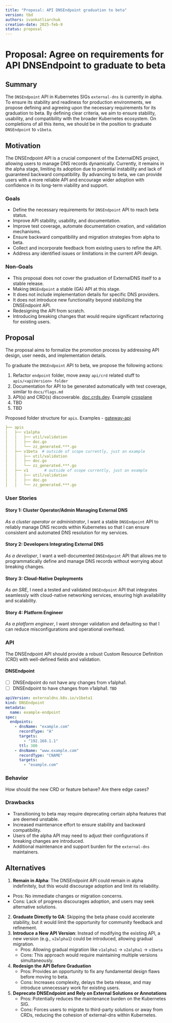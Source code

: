 ```yaml
---
title: "Proposal: API DNSEndpoint graduation to beta"
version: tbd
authors: ivankatliarchuk
creation-date: 2025-feb-9
status: proposal
---
```

# Proposal: Agree on requirements for API DNSEndpoint to graduate to beta

## Summary

The `DNSEndpoint` API in Kubernetes SIGs `external-dns` is currently in alpha. To ensure its stability and readiness for production environments, we propose defining and agreeing upon the necessary requirements for its graduation to beta. By defining clear criteria, we aim to ensure stability, usability, and compatibility with the broader Kubernetes ecosystem. On completions of all this items, we should be in the position to graduate `DNSEndpoint` to `v1beta`.

## Motivation

The DNSEndpoint API is a crucial component of the ExternalDNS project, allowing users to manage DNS records dynamically. Currently, it remains in the alpha stage, limiting its adoption due to potential instability and lack of guaranteed backward compatibility. By advancing to beta, we can provide users with a more reliable API and encourage wider adoption with confidence in its long-term viability and support.

### Goals

- Define the necessary requirements for `DNSEndpoint` API to reach beta status.
- Improve API stability, usability, and documentation.
- Improve test coverage, automate documentation creation, and validation mechanisms.
- Ensure backward compatibility and migration strategies from alpha to beta.
- Collect and incorporate feedback from existing users to refine the API.
- Address any identified issues or limitations in the current API design.

### Non-Goals

- This proposal does not cover the graduation of ExternalDNS itself to a stable release.
- Making `DNSEndpoint` a stable (GA) API at this stage.
- It does not include implementation details for specific DNS providers.
- It does not introduce new functionality beyond stabilizing the DNSEndpoint API.
- Redesigning the API from scratch.
- Introducing breaking changes that would require significant refactoring for existing users.

## Proposal

The proposal aims to formalize the promotion process by addressing API design, user needs, and implementation details.

To graduate the `DNSEndpoint` API to beta, we propose the following actions:

1. Refactor `endpoint` folder, move away `api/crd` related stuff to `apis/<apiVersion> folder`
2. Documentation for API to be generated automatically with test coverage, similar to `docs/flags.md`
3. API(s) and CRD(s) discoverable. [doc.crds.dev](https://doc.crds.dev/github.com/kubernetes-sigs/external-dns). Example [crosplane](https://doc.crds.dev/github.com/crossplane/crossplane@v0.10.0)
4. TBD
5. TBD

Proposed folder structure for `apis`. Examples - [gateway-api](https://github.com/kubernetes-sigs/gateway-api/tree/main/apis)

```yml
├── apis
│   ├── v1alpha
│   │   ├── util/validation
│   │   ├── doc.go
│   │   └── zz_generated.***.go
│   ├── v1beta  # outside of scope currently, just an example
│   │   ├── util/validation
│   │   ├── doc.go
│   │   └── zz_generated.***.go
│   ├── v1       # outside of scope currently, just an example
│   │   ├── util/validation
│   │   ├── doc.go
│   │   └── zz_generated.***.go
```

### User Stories

#### Story 1: Cluster Operator/Admin Managing External DNS

_As a cluster operator or administrator_, I want a stable `DNSEndpoint` API to reliably manage DNS records within Kubernetes so that I can ensure consistent and automated DNS resolution for my services.

#### Story 2: Developers Integrating External DNS

_As a developer_, I want a well-documented `DNSEndpoint` API that allows me to programmatically define and manage DNS records without worrying about breaking changes.

#### Story 3: Cloud-Native Deployments

_As an SRE_, I need a tested and validated `DNSEndpoint` API that integrates seamlessly with cloud-native networking services, ensuring high availability and scalability.

#### Story 4: Platform Engineer

_As a platform engineer_, I want stronger validation and defaulting so that I can reduce misconfigurations and operational overhead.

### API

The DNSEndpoint API should provide a robust Custom Resource Definition (CRD) with well-defined fields and validation.

#### DNSEndpoint

- [ ] DNSEndpoint do not have any changes from v1alpha1.
- [ ] DNSEndpoint to have changes from v1alpha1. `TBD`

```yml
apiVersion: externaldns.k8s.io/v1beta1
kind: DNSEndpoint
metadata:
  name: example-endpoint
spec:
  endpoints:
    - dnsName: "example.com"
      recordType: "A"
      targets:
        - "192.168.1.1"
      ttl: 300
    - dnsName: "www.example.com"
      recordType: "CNAME"
      targets:
        - "example.com"
```

### Behavior

How should the new CRD or feature behave? Are there edge cases?

### Drawbacks

- Transitioning to beta may require deprecating certain alpha features that are deemed unstable.
- Increased maintenance effort to ensure stability and backward compatibility.
- Users of the alpha API may need to adjust their configurations if breaking changes are introduced.
- Additional maintenance and support burden for the `external-dns` maintainers.

## Alternatives

1. **Remain in Alpha**: The DNSEndpoint API could remain in alpha indefinitely, but this would discourage adoption and limit its reliability.
  - Pros: No immediate changes or migration concerns.
  - Cons: Lack of progress discourages adoption, and users may seek alternative solutions.
2. **Graduate Directly to GA**: Skipping the beta phase could accelerate stability, but it would limit the opportunity for community feedback and refinement.
3. **Introduce a New API Version**: Instead of modifying the existing API, a new version (e.g., `v2alpha1`) could be introduced, allowing gradual migration.
    - Pros: Allowing gradual migration like `v1alpha1` -> `v2alpha1` -> `v1beta`
    - Cons: This approach would require maintaining multiple versions simultaneously.
4. **Redesign the API Before Graduation**
    - Pros: Provides an opportunity to fix any fundamental design flaws before moving to beta.
    - Cons: Increases complexity, delays the beta release, and may introduce unnecessary work for existing users.
5. **Deprecate DNSEndpoint and Rely on External Solutions or Annotations**
    - Pros: Potentially reduces the maintenance burden on the Kubernetes SIG.
    - Cons: Forces users to migrate to third-party solutions or away from CRDs, reducing the cohesion of external-dns within Kubernetes.
